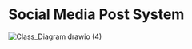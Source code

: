 # Social Media Post System
![Class_Diagram drawio (4)](https://github.com/user-attachments/assets/3836812b-1a5b-47df-a750-c58b5111d900)

